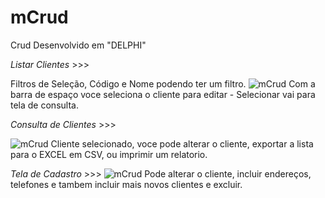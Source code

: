 # mCrud
  Crud Desenvolvido em "DELPHI"
  
  
*Listar Clientes* >>>


Filtros de Seleção, Código e Nome podendo ter um filtro.
![mCrud](https://user-images.githubusercontent.com/84293353/176059333-1e4b4816-f53e-4e83-bc58-ef7283a2ac97.png)
Com a barra de espaço voce seleciona o cliente para editar - Selecionar vai para tela de consulta.



*Consulta de Clientes* >>>


![mCrud](https://user-images.githubusercontent.com/84293353/176059504-cec6a27c-0c5b-48d6-b6c4-f0d0e6261dc9.png)
Cliente selecionado, voce pode alterar o cliente, exportar a lista para o EXCEL em CSV, ou imprimir um relatorio. 



*Tela de Cadastro* >>>
![mCrud](https://user-images.githubusercontent.com/84293353/176059587-d189dbea-e11b-4721-824c-80e0b716f5ba.png)
Pode alterar o cliente, incluir endereços, telefones e tambem incluir mais novos clientes e excluir.



